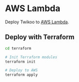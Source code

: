 # AWS Lambda

Deploy Twikoo to [AWS Lambda](https://docs.aws.amazon.com/lambda/latest/dg/urls-invocation.html).

## Deploy with Terraform

```bash
cd terraform

# Init Terraform modules
terraform init

# Deploy to AWS
terraform apply
```
